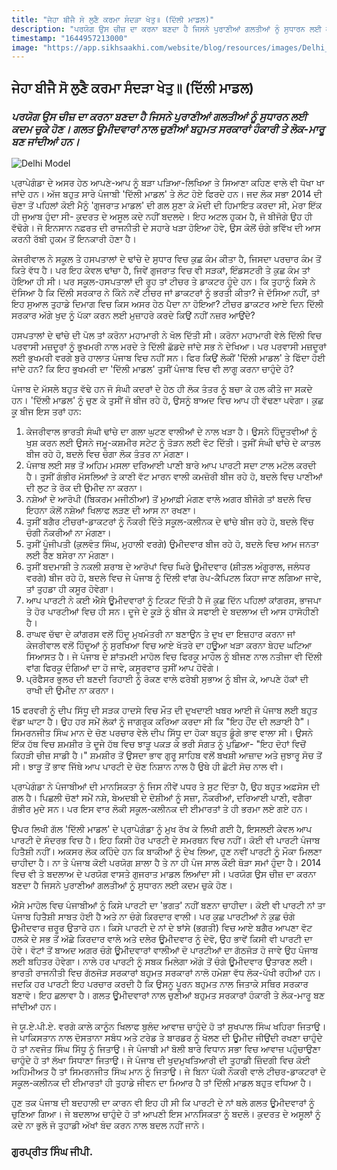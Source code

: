 ```yaml
---
title: "ਜੇਹਾ ਬੀਜੈ ਸੋ ਲੁਣੈ ਕਰਮਾ ਸੰਦੜਾ ਖੇਤੁ॥ (ਦਿੱਲੀ ਮਾਡਲ)"
description: "ਪਰਯੋਗ ਉਸ ਚੀਜ਼ ਦਾ ਕਰਨਾ ਬਣਦਾ ਹੈ ਜਿਸਨੇ ਪੁਰਾਣੀਆਂ ਗਲਤੀਆਂ ਨੂੰ ਸੁਧਾਰਨ ਲਈ ਕਦਮ ਚੁਕੇ ਹੋਣ। ਗਲਤ ਊਮੀਦਵਾਰਾਂ ਨਾਲ ਚੁਣੀਆਂ ਬਹੁਮਤ ਸਰਕਾਰਾਂ ਹੰਕਾਰੀ ਤੇ ਲੋਕ-ਮਾਰੂ ਬਣ ਜਾਂਦੀਆਂ ਹਨ।"
timestamp: "1644957213000"
image: "https://app.sikhsaakhi.com/website/blog/resources/images/Delhi_Model.jpg"
---
```


## ਜੇਹਾ ਬੀਜੈ ਸੋ ਲੁਣੈ ਕਰਮਾ ਸੰਦੜਾ ਖੇਤੁ॥ (ਦਿੱਲੀ ਮਾਡਲ)

### _ਪਰਯੋਗ ਉਸ ਚੀਜ਼ ਦਾ ਕਰਨਾ ਬਣਦਾ ਹੈ ਜਿਸਨੇ ਪੁਰਾਣੀਆਂ ਗਲਤੀਆਂ ਨੂੰ ਸੁਧਾਰਨ ਲਈ ਕਦਮ ਚੁਕੇ ਹੋਣ। ਗਲਤ ਊਮੀਦਵਾਰਾਂ ਨਾਲ ਚੁਣੀਆਂ ਬਹੁਮਤ ਸਰਕਾਰਾਂ ਹੰਕਾਰੀ ਤੇ ਲੋਕ-ਮਾਰੂ ਬਣ ਜਾਂਦੀਆਂ ਹਨ।_

![Delhi Model](https://app.sikhsaakhi.com/website/blog/resources/images/Delhi_Model.jpg)

ਪ੍ਰਾਪੇਗੰਡਾ ਦੇ ਅਸਰ ਹੇਠ ਆਪਣੇ-ਆਪ ਨੂੰ ਬੜਾ ਪੜਿਆ-ਲਿਖਿਆ ਤੇ ਸਿਆਣਾ ਕਹਿਣ ਵਾਲੇ ਵੀ ਧੋਖਾ ਖਾ ਜਾਂਦੇ ਹਨ। ਅੱਜ ਬਹੁਤ ਸਾਰੇ ਪੰਜਾਬੀ 'ਦਿੱਲੀ ਮਾਡਲ' ਤੇ ਲੋਟ ਹੋਏ ਫਿਰਦੇ ਹਨ। ਜਦ ਲੋਕ ਸਭਾ 2014 ਦੀ ਚੋਣਾ ਤੋਂ ਪਹਿਲਾਂ ਕੋਈ ਮੈਨੂੰ 'ਗੁਜਰਾਤ ਮਾਡਲ' ਦੀ ਗਲ ਸੁਣਾ ਕੇ ਮੋਦੀ ਦੀ ਹਿਮਾਇਤ ਕਰਦਾ ਸੀ, ਮੇਰਾ ਇੱਕ ਹੀ ਜੁਆਬ ਹੁੰਦਾ ਸੀ- ਕੁਦਰਤ ਦੇ ਅਸੂਲ ਕਦੇ ਨਹੀਂ ਬਦਲਦੇ। ਇਹ ਅਟਲ ਹੁਕਮ ਹੈ, ਜੋ ਬੀਜੋਗੇ ਉਹ ਹੀ ਵੱਢੋਗੇ। ਜੋ ਇਨਸਾਨ ਨਫ਼ਰਤ ਦੀ ਰਾਜਨੀਤੀ ਦੇ ਸਹਾਰੇ ਖੜਾ ਹੋਇਆ ਹੋਵੇ, ਉਸ ਕੋਲੋਂ ਚੰਗੇ ਭਵਿੱਖ ਦੀ ਆਸ ਕਰਨੀ ਰੱਬੀ ਹੁਕਮ ਤੋਂ ਇਨਕਾਰੀ ਹੋਣਾ ਹੈ।

ਕੇਜਰੀਵਾਲ ਨੇ ਸਕੂਲ ਤੇ ਹਸਪਤਾਲਾਂ ਦੇ ਢਾਂਚੇ ਦੇ ਸੁਧਾਰ ਵਿਚ ਕੁਛ ਕੰਮ ਕੀਤਾ ਹੈ, ਜਿਸਦਾ ਪਰਚਾਰ ਕੰਮ ਤੋਂ ਕਿਤੇ ਵੱਧ ਹੈ। ਪਰ ਇਹ ਕੇਵਲ ਢਾਂਚਾ ਹੈ, ਜਿਵੇਂ ਗੁਜਰਾਤ ਵਿਚ ਵੀ ਸੜਕਾਂ, ਇੰਡਸਟਰੀ ਤੇ ਕੁਛ ਕੰਮ ਤਾਂ ਹੋਇਆ ਹੀ ਸੀ। ਪਰ ਸਕੂਲ-ਹਸਪਤਾਲਾਂ ਦੀ ਰੂਹ ਤਾਂ ਟੀਚਰ ਤੇ ਡਾਕਟਰ ਹੂੰਦੇ ਹਨ। ਕਿ ਤੁਹਾਨੂੰ ਕਿਸੇ ਨੇ ਦੱਸਿਆ ਹੈ ਕਿ ਦਿੱਲੀ ਸਰਕਾਰ ਨੇ ਕਿੰਨੇ ਨਵੇਂ ਟੀਚਰ ਜਾਂ ਡਾਕਟਰਾਂ ਨੂੰ ਭਰਤੀ ਕੀਤਾ? ਜੇ ਦੱਸਿਆ ਨਹੀਂ, ਤਾਂ ਇਹ ਸੁਆਲ ਤੁਹਾਡੇ ਦਿਮਾਗ ਵਿਚ ਕਿਸ ਅਸਰ ਹੇਠ ਪੈਦਾ ਨਾ ਹੋਇਆ? ਟੀਚਰ ਡਾਕਟਰ ਆਏ ਦਿਨ ਦਿੱਲੀ ਸਰਕਾਰ ਅੱਗੇ ਖੁਦ ਨੂੰ ਪੱਕਾ ਕਰਨ ਲਈ ਮੁਜ਼ਾਹਰੇ ਕਰਦੇ ਕਿਉਂ ਨਹੀਂ ਨਜ਼ਰ ਆਉਂਦੇ?

ਹਸਪਤਾਲਾਂ ਦੇ ਢਾਂਚੇ ਦੀ ਪੋਲ ਤਾਂ ਕਰੋਨਾ ਮਹਾਮਾਰੀ ਨੇ ਖੋਲ ਦਿੱਤੀ ਸੀ। ਕਰੋਨਾ ਮਹਾਮਾਰੀ ਵੇਲੇ ਦਿੱਲੀ ਵਿਚ ਪਰਵਾਸੀ ਮਜ਼ਦੂਰਾਂ ਨੂੰ ਭੁਖਮਰੀ ਨਾਲ ਮਰਦੇ ਤੇ ਦਿੱਲੀ ਛੱਡਦੇ ਜਾਂਦੇ ਸਭ ਨੇ ਦੇਖਿਆ। ਪਰ ਪਰਵਾਸੀ ਮਜ਼ਦੂਰਾਂ ਲਈ ਭੁਖਮਰੀ ਵਰਗੇ ਬੁਰੇ ਹਾਲਾਤ ਪੰਜਾਬ ਵਿਚ ਨਹੀਂ ਸਨ। ਫਿਰ ਕਿਉਂ ਲੋਕੀਂ 'ਦਿੱਲੀ ਮਾਡਲ' ਤੇ ਫਿੱਦਾ ਹੋਈ ਜਾਂਦੇ ਹਨ? ਕਿ ਇਹ ਭੁਖਮਰੀ ਦਾ 'ਦਿੱਲੀ ਮਾਡਲ' ਤੁਸੀਂ ਪੰਜਾਬ ਵਿਚ ਵੀ ਲਾਗੂ ਕਰਨਾ ਚਾਹੁੰਦੇ ਹੋ?

ਪੰਜਾਬ ਦੇ ਮੱਸਲੇ ਬਹੁਤ ਵੱਢੇ ਹਨ ਜੋ ਸੰਘੀ ਕਦਰਾਂ ਦੇ ਹੇਠ ਹੀ ਲੋਕ ਤੰਤਰ ਨੂੰ ਬਚਾ ਕੇ ਹਲ ਕੀਤੇ ਜਾ ਸਕਦੇ ਹਨ। 'ਦਿੱਲੀ ਮਾਡਲ' ਨੂੰ ਚੁਣ ਕੇ ਤੁਸੀਂ ਜੋ ਬੀਜ ਰਹੇ ਹੋ, ਉਸਨੂੰ ਬਾਅਦ ਵਿਚ ਆਪ ਹੀ ਵੱਢਣਾ ਪਵੇਗਾ। ਕੁਛ ਕੂ ਬੀਜ ਇਸ ਤਰਾਂ ਹਨ:
1) ਕੇਜਰੀਵਾਲ ਭਾਰਤੀ ਸੰਘੀ ਢਾਂਚੇ ਦਾ ਗਲਾ ਘੁਟਣ ਵਾਲੀਆਂ ਦੇ ਨਾਲ ਖੜਾ ਹੈ। ਉਸਨੇ ਹਿੰਦੂਤਵੀਆਂ ਨੂੰ ਖੁਸ਼ ਕਰਨ ਲਈ ਉਸਨੇ ਜਮੂ-ਕਸ਼ਮੀਰ ਸਟੇਟ ਨੂੰ ਤੋੜਨ ਲਈ ਵੋਟ ਦਿੱਤੀ। ਤੁਸੀਂ ਸੰਘੀ ਢਾਂਚੇ ਦੇ ਕਾਤਲ ਬੀਜ ਰਹੇ ਹੋ, ਬਦਲੇ ਵਿਚ ਚੰਗਾ ਲੋਕ ਤੰਤਰ ਨਾ ਮੰਗਣਾ।
2) ਪੰਜਾਬ ਲਈ ਸਭ ਤੋਂ ਅਹਿਮ ਮਸਲਾ ਦਰਿਆਈ ਪਾਣੀ ਬਾਰੇ ਆਪ ਪਾਰਟੀ ਸਦਾ ਟਾਲ ਮਟੋਲ ਕਰਦੀ ਹੈ। ਤੁਸੀਂ ਗੰਭੀਰ ਮੱਸਲਿਆਂ ਤੇ ਕਾਣੀ ਵੱਟ ਮਾਰਨ ਵਾਲੀ ਕਮਜ਼ੋਰੀ ਬੀਜ ਰਹੇ ਹੋ, ਬਦਲੇ ਵਿਚ ਪਾਣੀਆਂ ਦੀ ਲੁਟ ਤੇ ਰੋਕ ਦੀ ਉਮੀਦ ਨਾ ਕਰਨਾ।
3) ਨਸ਼ੇਆਂ ਦੇ ਆਰੋਪੀ (ਬਿਕਰਮ ਮਜੀਠੀਆ) ਤੋਂ ਮੁਆਫ਼ੀ ਮੰਗਣ ਵਾਲੇ ਅਗਰ ਬੀਜੋਗੇ ਤਾਂ ਬਦਲੇ ਵਿਚ ਇਹਨਾ ਕੋਲੋਂ ਨਸ਼ੇਆਂ ਖਿਲਾਫ ਲੜਣ ਦੀ ਆਸ ਨਾ ਰਖਣਾ।
4) ਤੁਸੀਂ ਬਗੈਰ ਟੀਚਰਾਂ-ਡਾਕਟਰਾਂ ਨੂੰ ਨੌਕਰੀ ਦਿੱਤੇ ਸਕੂਲ-ਕਲੀਨਕ ਦੇ ਢਾਂਚੇ ਬੀਜ ਰਹੇ ਹੋ, ਬਦਲੇ ਵਿੱਚ ਚੰਗੀ ਨੌਕਰੀਆਂ ਨਾ ਮੰਗਣਾ।
5) ਤੁਸੀਂ ਪੂੰਜੀਪਤੀ (ਕੁਲਵੰਤ ਸਿੰਘ, ਮੁਹਾਲੀ ਵਰਗੇ) ਉਮੀਦਵਾਰ ਬੀਜ ਰਹੇ ਹੋ, ਬਦਲੇ ਵਿਚ ਆਮ ਜਨਤਾ ਲਈ ਰੈਣ ਬਸੇਰਾ ਨਾ ਮੰਗਣਾ।
6) ਤੁਸੀਂ ਬਦਮਾਸ਼ੀ ਤੇ ਨਕਲੀ ਸ਼ਰਾਬ ਦੇ ਆਰੋਪਾਂ ਵਿਚ ਘਿਰੇ ਊਮੀਦਵਾਰ (ਸ਼ੀਤਲ ਅੰਗੂਰਾਲ, ਜਲੰਧਰ ਵਰਗੇ) ਬੀਜ ਰਹੇ ਹੋ, ਬਦਲੇ ਵਿਚ ਜੇ ਪੰਜਾਬ ਨੂੰ ਦਿੱਲੀ ਵਾਂਗ ਰੇਪ-ਕੈਪਿਟਲ ਕਿਹਾ ਜਾਣ ਲਗਿਆ ਜਾਵੇ, ਤਾਂ ਤੁਹਡਾ ਹੀ ਕਸੂਰ ਹੋਵੇਗਾ।
7) ਆਪ ਪਾਰਟੀ ਨੇ ਕਈ ਐਸੇ ਊਮੀਦਵਾਰਾਂ ਨੂੰ ਟਿਕਟ ਦਿੱਤੀ ਹੈ ਜੋ ਕੁਛ ਦਿੱਨ ਪਹਿਲਾਂ ਕਾਂਗਰਸ, ਭਾਜਪਾ ਤੇ ਹੋਰ ਪਾਰਟੀਆਂ ਵਿਚ ਹੀ ਸਨ। ਦੂਜੇ ਦੇ ਕੂੜੇ ਨੂੰ ਬੀਜ ਕੇ ਸਫਾਈ ਦੇ ਬਦਲਾਅ ਦੀ ਆਸ ਹਾਸੋਹੀਣੀ ਹੈ।
8) ਰਾਘਵ ਚੱਢਾ ਦੇ ਕਾਂਗਰਸ ਵਲੋਂ ਹਿੰਦੂ ਮੁਖਮੰਤਰੀ ਨਾ ਬਣਾਉਨ ਤੇ ਦੁਖ ਦਾ ਇਜ਼ਹਾਰ ਕਰਨਾ ਜਾਂ ਕੇਜਰੀਵਾਲ ਵਲੋਂ ਹਿੰਦੂਆਂ ਨੂੰ ਸੁਰਖਿਆ ਵਿਚ ਆਏ ਖੱਤਰੇ ਦਾ ਹਊਆ ਖੜਾ ਕਰਨਾ ਬੇਹਦ ਘਟਿਆ ਸਿਆਸਤ ਹੈ। ਜੇ ਪੰਜਾਬ ਦੇ ਸ਼ਾਂਤਮਈ ਮਾਹੋਲ ਵਿਚ ਫਿਰਕੂ ਮਾਹੌਲ ਨੂੰ ਬੀਜਣ ਨਾਲ ਨਤੀਜਾ ਵੀ ਦਿੱਲੀ ਵਾਂਗ ਫਿਰਕੂ ਦੰਗਿਆਂ ਦਾ ਹੋ ਜਾਵੇ, ਕਸੂਰਵਾਰ ਤੁਸੀਂ ਆਪ ਹੋਵੋਗੇ।
9) ਪ੍ਰੋਫੈਸਰ ਭੁਲਰ ਦੀ ਬਣਦੀ ਰਿਹਾਈ ਨੂੰ ਰੋਕਣ ਵਾਲੇ ਫਰੇਬੀ ਸੁਭਾਅ ਨੂੰ ਬੀਜ ਕੇ, ਆਪਣੇ ਹੱਕਾਂ ਦੀ ਰਾਖੀ ਦੀ ਉਮੀਦ ਨਾ ਕਰਨਾ।

15 ਫਰਵਰੀ ਨੂੰ ਦੀਪ ਸਿੱਧੂ ਦੀ ਸੜਕ ਹਾਦਸੇ ਵਿਚ ਮੌਤ ਦੀ ਦੁਖਦਾਈ ਖਬਰ ਆਈ ਜੋ ਪੰਜਾਬ ਲਈ ਬਹੁਤ ਵੱਡਾ ਘਾਟਾ ਹੈ। ਉਹ ਹਰ ਸਮੇਂ ਲੋਕਾਂ ਨੂੰ ਜਾਗਰੁਕ ਕਰਿਆ ਕਰਦਾ ਸੀ ਕਿ "ਇਹ ਹੌਂਦ ਦੀ ਲੜਾਈ ਹੈ"। ਸਿਮਰਨਜੀਤ ਸਿੰਘ ਮਾਨ ਦੇ ਚੋਣ ਪਰਚਾਰ ਵੇਲੇ ਦੀਪ ਸਿੱਧੂ ਦਾ ਹੋਕਾ ਬਹੁਤ ਡੂੰਗੇ ਭਾਵ ਵਾਲਾ ਸੀ। ਉਸਨੇ ਇੱਕ ਹੱਥ ਵਿਚ ਸ਼ਮਸ਼ੀਰ ਤੇ ਦੂਜੇ ਹੱਥ ਵਿਚ ਝਾੜੂ ਪਕੜ ਕੇ ਭਰੀ ਸੰਗਤ ਨੂੰ ਪੁਛਿਆ- "ਇਹ ਦੋਹਾਂ ਵਿਚੋਂ ਕਿਹੜੀ ਚੀਜ਼ ਸਾਡੀ ਹੈ।" ਸ਼ਮਸ਼ੀਰ ਤੋਂ ਉਸਦਾ ਭਾਵ ਗੁਰੂ ਸਾਹਿਬ ਵਲੋਂ ਬਖਸ਼ੀ ਆਜ਼ਾਦ ਅਤੇ ਜੁਝਾਰੂ ਸੋਚ ਤੋਂ ਸੀ। ਝਾੜੂ ਤੋਂ ਭਾਵ ਜਿੱਥੇ ਆਪ ਪਾਰਟੀ ਦੇ ਚੋਣ ਨਿਸ਼ਾਨ ਨਾਲ ਹੈ ਉਥੇ ਹੀ ਛੋਟੀ ਸੋਚ ਨਾਲ ਵੀ।

ਪ੍ਰਾਪੇਗੰਡਾ ਨੇ ਪੰਜਾਬੀਆਂ ਦੀ ਮਾਨਸਿਕਤਾ ਨੂੰ ਜਿਸ ਨੀਵੇਂ ਪਧਰ ਤੇ ਸੁਟ ਦਿੱਤਾ ਹੈ, ਉਹ ਬਹੁਤ ਅਫ਼ਸੋਸ ਦੀ ਗਲ ਹੈ। ਪਿਛਲੀ ਚੋਣਾਂ ਸਮੇਂ ਨਸ਼ੇ, ਬੇਅਦਬੀ ਦੇ ਦੋਸ਼ੀਆਂ ਨੂੰ ਸਜ਼ਾ, ਨੌਕਰੀਆਂ, ਦਰਿਆਈ ਪਾਣੀ, ਵਗੈਰਾ ਗੰਭੀਰ ਮੁਦੇ ਸਨ। ਪਰ ਇਸ ਵਾਰ ਲੋਕੀ ਸਕੂਲ-ਕਲੀਨਕ ਦੀ ਈਮਾਰਤਾਂ ਤੇ ਹੀ ਭਰਮਾ ਲਏ ਗਏ ਹਨ। 

ਉਪਰ ਲਿਖੀ ਗੱਲ 'ਦਿੱਲੀ ਮਾਡਲ' ਦੇ ਪ੍ਰਾਪੇਗੰਡਾ ਨੂੰ ਮੁਖ ਰੱਖ ਕੇ ਲਿਖੀ ਗਈ ਹੈ, ਇਸਲਈ ਕੇਵਲ ਆਪ ਪਾਰਟੀ ਦੇ ਸੰਦਰਭ ਵਿਚ ਹੈ। ਇਹ ਕਿਸੀ ਹੋਰ ਪਾਰਟੀ ਦੇ ਸਮਰਥਨ ਵਿਚ ਨਹੀਂ। ਕੋਈ ਵੀ ਪਾਰਟੀ ਪੰਜਾਬ ਹਿਤੈਸ਼ੀ ਨਹੀਂ। ਅਕਸਰ ਲੋਕ ਕਹਿੰਦੇ ਹਨ ਕਿ ਬਾਕੀਆਂ ਨੂੰ ਦੇਖ ਲਿਆ, ਹੁਣ ਨਵੀਂ ਪਾਰਟੀ ਨੂੰ ਮੌਕਾ ਮਿਲਣਾ ਚਾਹੀਦਾ ਹੈ। ਨਾ ਤੇ ਪੰਜਾਬ ਕੋਈ ਪਰਯੋਗ ਸ਼ਾਲਾ ਹੈ ਤੇ ਨਾ ਹੀ ਪੰਜ ਸਾਲ ਕੌਈ ਥੋੜਾ ਸਮਾਂ ਹੁੰਦਾ ਹੈ। 2014 ਵਿਚ ਵੀ ਤੇ ਬਦਲਾਅ ਦੇ ਪਰਯੋਗ ਵਾਸਤੇ ਗੁਜਰਾਤ ਮਾਡਲ ਲਿਆਂਦਾ ਸੀ। ਪਰਯੋਗ ਉਸ ਚੀਜ਼ ਦਾ ਕਰਨਾ ਬਣਦਾ ਹੈ ਜਿਸਨੇ ਪੁਰਾਣੀਆਂ ਗਲਤੀਆਂ ਨੂੰ ਸੁਧਾਰਨ ਲਈ ਕਦਮ ਚੁਕੇ ਹੋਣ।

ਐਸੇ ਮਾਹੋਲ ਵਿਚ ਪੰਜਾਬੀਆਂ ਨੂੰ ਕਿਸੇ ਪਾਰਟੀ ਦਾ 'ਭਗਤ' ਨਹੀਂ ਬਣਨਾ ਚਾਹੀਦਾ। ਕੋਈ ਵੀ ਪਾਰਟੀ ਨਾਂ ਤਾ ਪੰਜਾਬ ਹਿਤੈਸ਼ੀ ਸਾਬਤ ਹੋਈ ਹੈ ਅਤੇ ਨਾ ਚੰਗੇ ਕਿਰਦਾਰ ਵਾਲੀ। ਪਰ ਕੁਛ ਪਾਰਟੀਆਂ ਨੇ ਕੁਛ ਚੰਗੇ ਊਮੀਦਵਾਰ ਜ਼ਰੂਰ ਉਤਾਰੇ ਹਨ। ਕਿਸੇ ਪਾਰਟੀ ਦੇ ਨਾਂ ਦੇ ਝਾਂਸੇ (ਭਗਤੀ) ਵਿਚ ਆਏ ਬਗੈਰ ਆਪਣਾ ਵੋਟ ਹਲਕੇ ਦੇ ਸਭ ਤੋਂ ਅੱਛੇ ਕਿਰਦਾਰ ਵਾਲੇ ਅਤੇ ਦਲੇਰ ਊਮੀਦਵਾਰ ਨੂੰ ਦੇਵੋ, ਉਹ ਭਾਵੇਂ ਕਿਸੀ ਵੀ ਪਾਰਟੀ ਦਾ ਹੋਵੇ। ਵੋਟਾਂ ਤੋਂ ਬਾਅਦ ਅਗਰ ਚੰਗੇ ਊਮੀਦਵਾਰਾਂ ਵਾਲੀਆਂ ਦੋ ਪਾਰਟੀਆਂ ਦਾ ਗੱਠਜੋੜ ਹੋ ਜਾਵੇ ਉਹ ਪੰਜਾਬ ਲਈ ਬਹਿਤਰ ਹੋਵੇਗਾ। ਨਾਲੇ ਹਰ ਪਾਰਟੀ ਨੂੰ ਸਬਕ ਮਿਲੇਗਾ ਅੱਗੇ ਤੋਂ ਚੰਗੇ ਊਮੀਦਵਾਰ ਉਤਾਰਣ ਲਈ। ਭਾਰਤੀ ਰਾਜਨੀਤੀ ਵਿਚ ਗੱਠਜੋੜ ਸਰਕਾਰਾਂ ਬਹੁਮਤ ਸਰਕਾਰਾਂ ਨਾਲੋ ਹਮੇਸ਼ਾ ਵੱਧ ਲੋਕ-ਪੱਖੀ ਰਹੀਆਂ ਹਨ। ਜਦਕਿ ਹਰ ਪਾਰਟੀ ਇਹ ਪਰਚਾਰ ਕਰਦੀ ਹੈ ਕਿ ਉਸਨੂ ਪੂਰਨ ਬਹੁਮਤ ਨਾਲ ਜਿਤਾਕੇ ਸਥਿਰ ਸਰਕਾਰ ਬਣਾਵੋ। ਇਹ ਛਲਾਵਾ ਹੈ। ਗਲਤ ਊਮੀਦਵਾਰਾਂ ਨਾਲ ਚੁਣੀਆਂ ਬਹੁਮਤ ਸਰਕਾਰਾਂ ਹੰਕਾਰੀ ਤੇ ਲੋਕ-ਮਾਰੂ ਬਣ ਜਾਂਦੀਆਂ ਹਨ।

ਜੇ ਯੂ.ਏ.ਪੀ.ਏ. ਵਰਗੇ ਕਾਲੇ ਕਾਨੂੰਨ ਖਿਲਾਫ ਬੁਲੰਦ ਆਵਾਜ਼ ਚਾਹੁੰਦੇ ਹੋ ਤਾਂ ਸੁਖਪਾਲ ਸਿੰਘ ਖਹਿਰਾ ਜਿਤਾਉ।
ਜੇ ਪਾਕਿਸਤਾਨ ਨਾਲ ਦੋਸਤਾਨਾ ਸਬੰਧ ਅਤੇ ਟਰੇਡ ਤੇ ਬਾਰਡਰ ਨੂੰ ਖੋਲਣ ਦੀ ਊਮੀਦ ਜੀਉਂਦੀ ਰਖਣਾ ਚਾਹੁੰਦੇ ਹੋ ਤਾਂ ਨਵਜੋਤ ਸਿੰਘ ਸਿੱਧੂ ਨੂੰ ਜਿਤਾਉ। 
ਜੇ ਪੰਜਾਬੀ ਮਾਂ ਬੋਲੀ ਬਾਰੇ ਵਿਧਾਨ ਸਭਾ ਵਿਚ ਆਵਾਜ਼ ਪਹੁੰਚਾਉਣਾ ਚਾਹੁੰਦੇ ਹੋ ਤਾਂ ਲੱਖਾ ਸਿਧਾਣਾ ਜਿਤਾਉ।
ਜੇ ਪੰਜਾਬ ਦੀ ਖੁਦਮੁਖਤਿਆਰੀ ਦੀ ਤੁਹਾਡੀ ਜ਼ਿੰਦਗੀ ਵਿਚ ਕੋਈ ਅਹਿਮੀਅਤ ਹੈ ਤਾਂ ਸਿਮਰਨਜੀਤ ਸਿੰਘ ਮਾਨ ਨੂੰ ਜਿਤਾਉ।
ਜੇ ਬਿਨਾ ਪੱਕੀ ਨੌਕਰੀ ਵਾਲੇ ਟੀਚਰ-ਡਾਕਟਰਾਂ ਦੇ ਸਕੂਲ-ਕਲੀਨਕ ਦੀ ਈਮਾਰਤਾਂ ਹੀ ਤੁਹਾਡੇ ਜੀਵਨ ਦਾ ਮਿਆਰ ਹੈ ਤਾਂ ਦਿੱਲੀ ਮਾਡਲ ਬਹੁਤ ਵਧਿਆ ਹੈ।

ਹੁਣ ਤਕ ਪੰਜਾਬ ਦੀ ਬਦਹਾਲੀ ਦਾ ਕਾਰਨ ਵੀ ਇਹ ਹੀ ਸੀ ਕਿ ਪਾਰਟੀ ਦੇ ਨਾਂ ਥਲੇ ਗਲਤ ਊਮੀਦਵਾਰਾਂ ਨੂੰ ਚੁਣਿਆ ਗਿਆ। ਜੇ ਬਦਲਾਅ ਚਾਹੁੰਦੇ ਹੋ ਤਾਂ ਆਪਣੀ ਇਸ ਮਾਨਸਿਕਤਾ ਨੂੰ ਬਦਲੋ। ਕੁਦਰਤ ਦੇ ਅਸੂਲਾਂ ਨੂੰ ਕਦੇ ਨਾ ਭੁਲੋ ਜੋ ਤੁਹਾਡੀ ਅੱਖਾਂ ਬੰਦ ਕਰਨ ਨਾਲ ਬਦਲ ਨਹੀਂ ਜਾਨੇ।


### ਗੁਰਪ੍ਰੀਤ ਸਿੰਘ ਜੀਪੀ.

